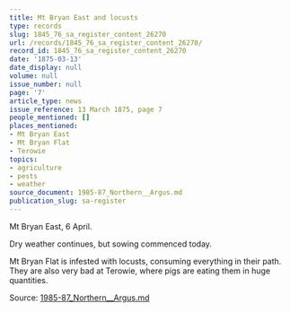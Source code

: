```yaml
---
title: Mt Bryan East and locusts
type: records
slug: 1845_76_sa_register_content_26270
url: /records/1845_76_sa_register_content_26270/
record_id: 1845_76_sa_register_content_26270
date: '1875-03-13'
date_display: null
volume: null
issue_number: null
page: '7'
article_type: news
issue_reference: 13 March 1875, page 7
people_mentioned: []
places_mentioned:
- Mt Bryan East
- Mt Bryan Flat
- Terowie
topics:
- agriculture
- pests
- weather
source_document: 1985-87_Northern__Argus.md
publication_slug: sa-register
---
```


Mt Bryan East, 6 April.

Dry weather continues, but sowing commenced today.

Mt Bryan Flat is infested with locusts, consuming everything in their path.  They are also very bad at Terowie, where pigs are eating them in huge quantities.

Source: [1985-87_Northern__Argus.md](/downloads/markdown/1985-87_Northern__Argus.md)
